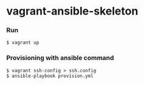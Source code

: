 # vagrant-ansible-skeleton

### Run
```
$ vagrant up
```

### Provisioning with ansible command
```
$ vagrant ssh-config > ssh.config
$ ansible-playbook provision.yml
```
